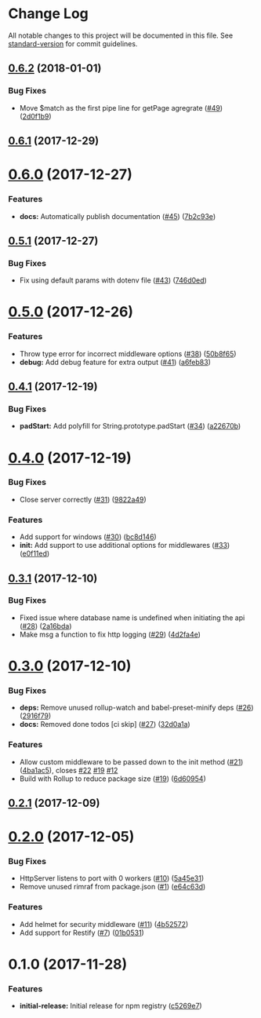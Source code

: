 # Change Log

All notable changes to this project will be documented in this file. See [standard-version](https://github.com/conventional-changelog/standard-version) for commit guidelines.

<a name="0.6.2"></a>
## [0.6.2](https://github.com/popcorn-official/pop-api/compare/v0.6.1...v0.6.2) (2018-01-01)


### Bug Fixes

* Move $match as the first pipe line for getPage agregrate ([#49](https://github.com/popcorn-official/pop-api/issues/49)) ([2d0f1b9](https://github.com/popcorn-official/pop-api/commit/2d0f1b9))



<a name="0.6.1"></a>
## [0.6.1](https://github.com/popcorn-official/pop-api/compare/v0.6.0...v0.6.1) (2017-12-29)



<a name="0.6.0"></a>
# [0.6.0](https://github.com/popcorn-official/pop-api/compare/v0.5.1...v0.6.0) (2017-12-27)


### Features

* **docs:** Automatically publish documentation ([#45](https://github.com/popcorn-official/pop-api/issues/45)) ([7b2c93e](https://github.com/popcorn-official/pop-api/commit/7b2c93e))



<a name="0.5.1"></a>
## [0.5.1](https://github.com/popcorn-official/pop-api/compare/v0.5.0...v0.5.1) (2017-12-27)


### Bug Fixes

* Fix using default params with dotenv file ([#43](https://github.com/popcorn-official/pop-api/issues/43)) ([746d0ed](https://github.com/popcorn-official/pop-api/commit/746d0ed))



<a name="0.5.0"></a>
# [0.5.0](https://github.com/popcorn-official/pop-api/compare/v0.4.1...v0.5.0) (2017-12-26)


### Features

* Throw type error for incorrect middleware options ([#38](https://github.com/popcorn-official/pop-api/issues/38)) ([50b8f65](https://github.com/popcorn-official/pop-api/commit/50b8f65))
* **debug:** Add debug feature for extra output ([#41](https://github.com/popcorn-official/pop-api/issues/41)) ([a6feb83](https://github.com/popcorn-official/pop-api/commit/a6feb83))



<a name="0.4.1"></a>
## [0.4.1](https://github.com/popcorn-official/pop-api/compare/v0.4.0...v0.4.1) (2017-12-19)


### Bug Fixes

* **padStart:** Add polyfill for String.prototype.padStart ([#34](https://github.com/popcorn-official/pop-api/issues/34)) ([a22670b](https://github.com/popcorn-official/pop-api/commit/a22670b))



<a name="0.4.0"></a>
# [0.4.0](https://github.com/popcorn-official/pop-api/compare/v0.3.1...v0.4.0) (2017-12-19)


### Bug Fixes

* Close server correctly ([#31](https://github.com/popcorn-official/pop-api/issues/31)) ([9822a49](https://github.com/popcorn-official/pop-api/commit/9822a49))


### Features

* Add support for windows ([#30](https://github.com/popcorn-official/pop-api/issues/30)) ([bc8d146](https://github.com/popcorn-official/pop-api/commit/bc8d146))
* **init:** Add support to use additional options for middlewares ([#33](https://github.com/popcorn-official/pop-api/issues/33)) ([e0f11ed](https://github.com/popcorn-official/pop-api/commit/e0f11ed))



<a name="0.3.1"></a>
## [0.3.1](https://github.com/popcorn-official/pop-api/compare/v0.3.0...v0.3.1) (2017-12-10)


### Bug Fixes

* Fixed issue where database name is undefined when initiating the api ([#28](https://github.com/popcorn-official/pop-api/issues/28)) ([2a16bda](https://github.com/popcorn-official/pop-api/commit/2a16bda))
* Make msg a function to fix http logging ([#29](https://github.com/popcorn-official/pop-api/issues/29)) ([4d2fa4e](https://github.com/popcorn-official/pop-api/commit/4d2fa4e))



<a name="0.3.0"></a>
# [0.3.0](https://github.com/popcorn-official/pop-api/compare/v0.2.1...v0.3.0) (2017-12-10)


### Bug Fixes

* **deps:** Remove unused rollup-watch and babel-preset-minify deps ([#26](https://github.com/popcorn-official/pop-api/issues/26)) ([2916f79](https://github.com/popcorn-official/pop-api/commit/2916f79))
* **docs:** Removed done todos [ci skip] ([#27](https://github.com/popcorn-official/pop-api/issues/27)) ([32d0a1a](https://github.com/popcorn-official/pop-api/commit/32d0a1a))


### Features

* Allow custom middleware to be passed down to the init method ([#21](https://github.com/popcorn-official/pop-api/issues/21)) ([4ba1ac5](https://github.com/popcorn-official/pop-api/commit/4ba1ac5)), closes [#22](https://github.com/popcorn-official/pop-api/issues/22) [#19](https://github.com/popcorn-official/pop-api/issues/19) [#12](https://github.com/popcorn-official/pop-api/issues/12)
* Build with Rollup to reduce package size ([#19](https://github.com/popcorn-official/pop-api/issues/19)) ([6d60954](https://github.com/popcorn-official/pop-api/commit/6d60954))



<a name="0.2.1"></a>
## [0.2.1](https://github.com/popcorn-official/pop-api/compare/v0.2.0...v0.2.1) (2017-12-09)



<a name="0.2.0"></a>
# [0.2.0](https://github.com/popcorn-official/pop-api/compare/v0.1.0...v0.2.0) (2017-12-05)


### Bug Fixes

* HttpServer listens to port with 0 workers ([#10](https://github.com/popcorn-official/pop-api/issues/10)) ([5a45e31](https://github.com/popcorn-official/pop-api/commit/5a45e31))
* Remove unused rimraf from package.json ([#1](https://github.com/popcorn-official/pop-api/issues/1)) ([e64c63d](https://github.com/popcorn-official/pop-api/commit/e64c63d))


### Features

* Add helmet for security middleware ([#11](https://github.com/popcorn-official/pop-api/issues/11)) ([4b52572](https://github.com/popcorn-official/pop-api/commit/4b52572))
* Add support for Restify ([#7](https://github.com/popcorn-official/pop-api/issues/7)) ([01b0531](https://github.com/popcorn-official/pop-api/commit/01b0531))



<a name="0.1.0"></a>
# 0.1.0 (2017-11-28)


### Features

* **initial-release:** Initial release for npm registry ([c5269e7](https://github.com/popcorn-official/pop-api/commit/c5269e7))
